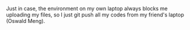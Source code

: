 Just in case, the environment on my own laptop always blocks me uploading my files, so I just git push all my codes from my friend's laptop (Oswald Meng).
